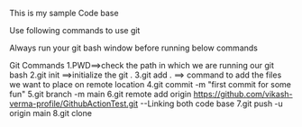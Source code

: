 This is my sample Code base

Use following commands to use git


Always run your git bash window before running below commands

Git Commands
1.PWD==>check the path in which we are running our git bash
2.git init ==>initialize the git .
3.git add . ==> command to add the files we want to place on remote location
4.git commit -m "first commit for some fun"
5.git branch -m main
6.git remote add origin https://github.com/vikash-verma-profile/GithubActionTest.git  --Linking both code base 
7.git push -u origin main
8.git clone <url>
